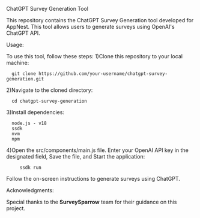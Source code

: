 ChatGPT Survey Generation Tool

This repository contains the ChatGPT Survey Generation tool developed for AppNest. 
This tool allows users to generate surveys using OpenAI's ChatGPT API.

Usage:

To use this tool, follow these steps:
  1)Clone this repository to your local machine:
      
      git clone https://github.com/your-username/chatgpt-survey-generation.git

  2)Navigate to the cloned directory:

      cd chatgpt-survey-generation

  3)Install dependencies:

      node.js - v18
      ssdk
      nvm
      npm
      
  4)Open the src/components/main.js file.
     Enter your OpenAI API key in the designated field,
     Save the file, and
     Start the application:
     
         ssdk run
      
Follow the on-screen instructions to generate surveys using ChatGPT.


Acknowledgments:

Special thanks to the **SurveySparrow** team for their guidance on this project.




